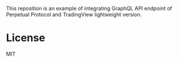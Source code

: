 This reposition is an example of integrating GraphQL API endpoint of Perpetual Protocol and TradingView lightweight version.

# License

MIT
